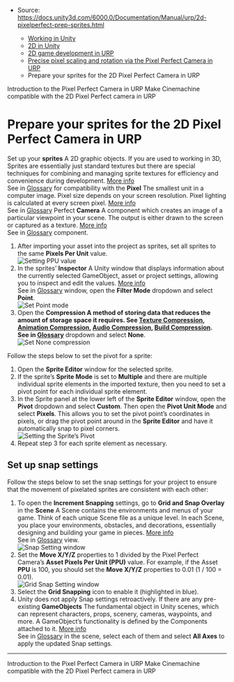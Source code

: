 * Source: https://docs.unity3d.com/6000.0/Documentation/Manual/urp/2d-pixelperfect-prep-sprites.html

  * [Working in Unity](https://docs.unity3d.com/6000.0/Documentation/Manual/working-in-unity.html)
  * [2D in Unity](https://docs.unity3d.com/6000.0/Documentation/Manual/Unity2D.html)
  * [2D game development in URP](https://docs.unity3d.com/6000.0/Documentation/Manual/2d-urp-landing.html)
  * [Precise pixel scaling and rotation via the Pixel Perfect Camera in URP](https://docs.unity3d.com/6000.0/Documentation/Manual/urp/2d-pixelperfect.html)
  * Prepare your sprites for the 2D Pixel Perfect Camera in URP


[](https://docs.unity3d.com/6000.0/Documentation/Manual/urp/2d-pixelperfect-intro.html)
Introduction to the Pixel Perfect Camera in URP
[](https://docs.unity3d.com/6000.0/Documentation/Manual/urp/pixel-cinemachine.html)
Make Cinemachine compatible with the 2D Pixel Perfect camera in URP
# Prepare your sprites for the 2D Pixel Perfect Camera in URP
Set up your **sprites** A 2D graphic objects. If you are used to working in 3D, Sprites are essentially just standard textures but there are special techniques for combining and managing sprite textures for efficiency and convenience during development. [More info](https://docs.unity3d.com/6000.0/Documentation/Manual/sprite/sprite-landing.html)  
See in [Glossary](https://docs.unity3d.com/6000.0/Documentation/Manual/Glossary.html#Sprite) for compatibility with the **Pixel** The smallest unit in a computer image. Pixel size depends on your screen resolution. Pixel lighting is calculated at every screen pixel. [More info](https://docs.unity3d.com/6000.0/Documentation/Manual/ShadowPerformance.html)  
See in [Glossary](https://docs.unity3d.com/6000.0/Documentation/Manual/Glossary.html#pixel) Perfect **Camera** A component which creates an image of a particular viewpoint in your scene. The output is either drawn to the screen or captured as a texture. [More info](https://docs.unity3d.com/6000.0/Documentation/Manual/CamerasOverview.html)  
See in [Glossary](https://docs.unity3d.com/6000.0/Documentation/Manual/Glossary.html#Camera) component.
  1. After importing your asset into the project as sprites, set all sprites to the same **Pixels Per Unit** value.  
![Setting PPU value](https://docs.unity3d.com/6000.0/Documentation/uploads/urp/2D/2D_Pix_image_1.png)
  2. In the sprites’ **Inspector** A Unity window that displays information about the currently selected GameObject, asset or project settings, allowing you to inspect and edit the values. [More info](https://docs.unity3d.com/6000.0/Documentation/Manual/UsingTheInspector.html)  
See in [Glossary](https://docs.unity3d.com/6000.0/Documentation/Manual/Glossary.html#Inspector) window, open the **Filter Mode** dropdown and select **Point**.  
![Set Point mode](https://docs.unity3d.com/6000.0/Documentation/uploads/urp/2D/2D_Pix_image_2.png)
  3. Open the ****Compression** A method of storing data that reduces the amount of storage space it requires. See [Texture Compression](https://docs.unity3d.com/6000.0/Documentation/Manual/urp/class-TextureImporterOverride), [Animation Compression](https://docs.unity3d.com/6000.0/Documentation/Manual/urp/class-AnimationClip.html#AssetProperties), [Audio Compression](https://docs.unity3d.com/6000.0/Documentation/Manual/urp/class-AudioClip.html), [Build Compression](https://docs.unity3d.com/6000.0/Documentation/Manual/urp/ReducingFilesize.html).  
See in [Glossary](https://docs.unity3d.com/6000.0/Documentation/Manual/Glossary.html#compression)** dropdown and select **None**.  
![Set None compression](https://docs.unity3d.com/6000.0/Documentation/uploads/urp/2D/2D_Pix_image_3.png)


Follow the steps below to set the pivot for a sprite:
  1. Open the **Sprite Editor** window for the selected sprite.
  2. If the sprite’s **Sprite Mode** is set to **Multiple** and there are multiple individual sprite elements in the imported texture, then you need to set a pivot point for each individual sprite element.
  3. In the Sprite panel at the lower left of the **Sprite Editor** window, open the **Pivot** dropdown and select **Custom**. Then open the **Pivot Unit Mode** and select **Pixels**. This allows you to set the pivot point’s coordinates in pixels, or drag the pivot point around in the **Sprite Editor** and have it automatically snap to pixel corners.  
![Setting the Sprite’s Pivot](https://docs.unity3d.com/6000.0/Documentation/uploads/urp/2D/2D_Pix_image_4.png)
  4. Repeat step 3 for each sprite element as necessary.


## Set up snap settings
Follow the steps below to set the snap settings for your project to ensure that the movement of pixelated sprites are consistent with each other:
  1. To open the **Increment Snapping** settings, go to **Grid and Snap Overlay** in the **Scene** A Scene contains the environments and menus of your game. Think of each unique Scene file as a unique level. In each Scene, you place your environments, obstacles, and decorations, essentially designing and building your game in pieces. [More info](https://docs.unity3d.com/6000.0/Documentation/Manual/CreatingScenes.html)  
See in [Glossary](https://docs.unity3d.com/6000.0/Documentation/Manual/Glossary.html#Scene) view.  
![Snap Setting window](https://docs.unity3d.com/6000.0/Documentation/uploads/urp/2D/2D_Pix_image_5.png)
  2. Set the **Move X/Y/Z** properties to 1 divided by the Pixel Perfect Camera’s **Asset Pixels Per Unit (PPU)** value. For example, if the Asset **PPU** is 100, you should set the **Move X/Y/Z** properties to 0.01 (1 / 100 = 0.01).  
![Grid Snap Setting window](https://docs.unity3d.com/6000.0/Documentation/uploads/urp/2D/2D_Pix_image_6.png)
  3. Select the **Grid Snapping** icon to enable it (highlighted in blue).
  4. Unity does not apply Snap settings retroactively. If there are any pre-existing **GameObjects** The fundamental object in Unity scenes, which can represent characters, props, scenery, cameras, waypoints, and more. A GameObject’s functionality is defined by the Components attached to it. [More info](https://docs.unity3d.com/6000.0/Documentation/Manual/class-GameObject.html)  
See in [Glossary](https://docs.unity3d.com/6000.0/Documentation/Manual/Glossary.html#GameObject) in the scene, select each of them and select **All Axes** to apply the updated Snap settings.


* * *
[](https://docs.unity3d.com/6000.0/Documentation/Manual/urp/2d-pixelperfect-intro.html)
Introduction to the Pixel Perfect Camera in URP
[](https://docs.unity3d.com/6000.0/Documentation/Manual/urp/pixel-cinemachine.html)
Make Cinemachine compatible with the 2D Pixel Perfect camera in URP

